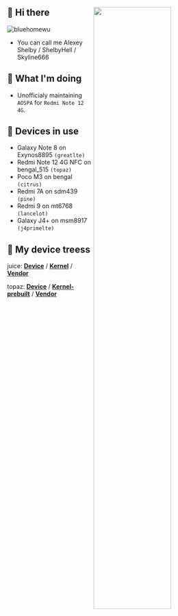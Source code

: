## 👋 Hi there <img style="width: 60%;" align="right" src="https://github-profile-summary-cards.vercel.app/api/cards/profile-details?username=ShelbyHell&theme=nord_bright" />
<p align="left"> <img src="https://komarev.com/ghpvc/?username=ShelbyHell" alt="bluehomewu" /> </p>

 - You can call me Alexey Shelby / ShelbyHell / Skyline666

## 🤔 What I'm doing
 - Unofficialy maintaining `AOSPA` for `Redmi Note 12 4G`.

## 📱 Devices in use
 - Galaxy Note 8 on Exynos8895 `(greatlte)`
 - Redmi Note 12 4G NFC on bengal_515 `(topaz)`
 - Poco M3 on bengal `(citrus)`
 - Redmi 7A on sdm439 `(pine)`
 - Redmi 9 on mt6768 `(lancelot)`
 - Galaxy J4+ on msm8917 `(j4primelte)`

## 🌳 My device treess
juice: [**Device**](https://github.com/shelby-stuffs/android_device_xiaomi_juice) / [**Kernel**](https://github.com/shelby-stuffs/android_kernel_xiaomi_juice) / [**Vendor**](https://github.com/shelby-stuffs/android_vendor_xiaomi_juice)

topaz: [**Device**](https://github.com/shelby-stuffs/android_device_xiaomi_topaz) / [**Kernel-prebuilt**](https://github.com/shelby-stuffs/android_device_xiaomi_topaz-kernel) / [**Vendor**](https://github.com/shelby-stuffs/android_vendor_xiaomi_topaz)
